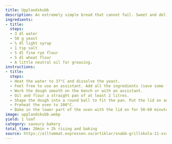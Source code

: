 ```yaml
---
title: Upplandskubb
description: An extremely simple bread that cannot fail. Sweet and delicious.
ingredients:
- title:
  steps:
  - 3 dl water
  - 50 g yeast
  - ½ dl light syrup
  - 1 tsp salt
  - 5 dl fine rye flour 
  - 5 dl wheat flour
  - A little neutral oil for greasing.
instructions:
- title:
  steps:
  - Heat the water to 37°C and dissolve the yeast.
  - Feel free to use an assistant. Add all the ingredients (save some flour for baking) and mix. 
  - Work the dough smooth on the bench or with an assistant. 
  - Oil and flour a straight pan of at least 2 litres.
  - Shape the dough into a round ball to fit the pan. Put the lid on and leave to rise for 30-45 minutes.
  - Preheat the oven to 200°C.
  - Bake in the lower part of the oven with the lid on for 50-60 minutes.
image: upplandskubb.webp
yield: 1 loaf
category: savoury bakery
total_time: 20min + 2h rising and baking
source: https://alltommat.expressen.se/artiklar/snabb-grillskola-11-svar-pa-vanliga-fragor-om-grillning/
---
```

